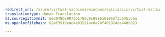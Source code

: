 ```yaml
---
redirect_url: /azure/virtual-machines/windows/sqlclassic/virtual-machines-windows-classic-ps-sql-report
translationtype: Human Translation
ms.sourcegitcommit: 0e3948b2907ab178d39c898610106df33b4533aa
ms.openlocfilehash: 02af3510eac4e03521ac0a7bf405324ca46db823

---
```



<!--HONumber=Feb17_HO3-->


